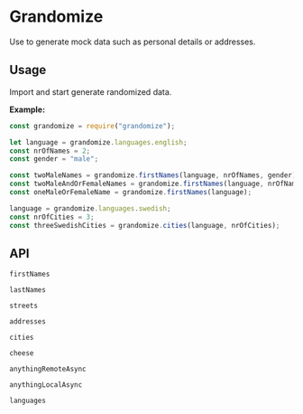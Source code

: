 # Grandomize

Use to generate mock data such as personal details or addresses.

## Usage

Import and start generate randomized data.

**Example:**

```javascript
const grandomize = require("grandomize");

let language = grandomize.languages.english;
const nrOfNames = 2;
const gender = "male";

const twoMaleNames = grandomize.firstNames(language, nrOfNames, gender);
const twoMaleAndOrFemaleNames = grandomize.firstNames(language, nrOfNames);
const oneMaleOrFemaleName = grandomize.firstNames(language);

language = grandomize.languages.swedish;
const nrOfCities = 3;
const threeSwedishCities = grandomize.cities(language, nrOfCities);
```

## API

`firstNames`

`lastNames`

`streets`

`addresses`

`cities`

`cheese`

`anythingRemoteAsync`

`anythingLocalAsync`

`languages`
